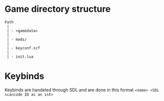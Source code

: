 # Game directory structure

```
Path
 |
 | - <gamedata>
 |
 | - mods/
 |
 | - keyconf.scf
 |
 | - init.lua
```

# Keybinds

Keybinds are handeled through SDL and are done in this format
`<name> <SDL scancode ID as an int>`
